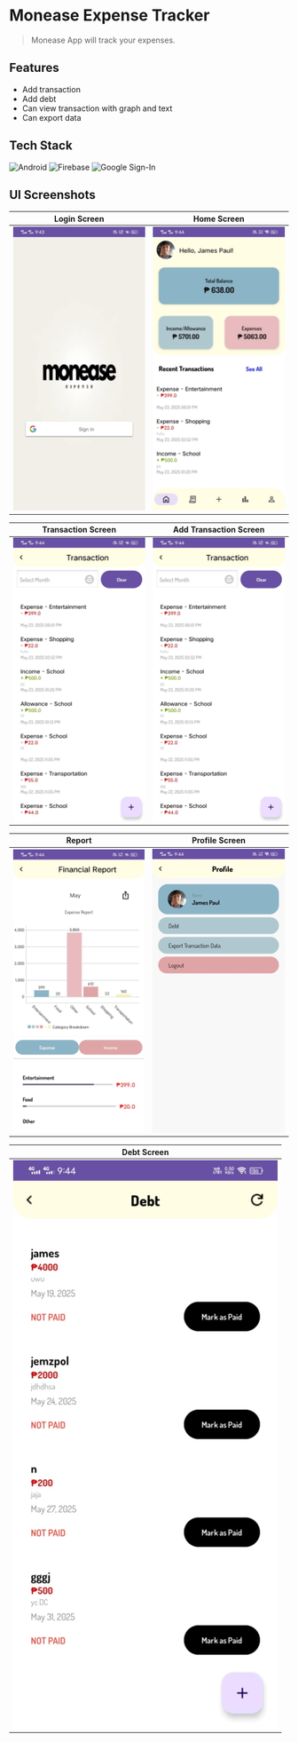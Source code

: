 # Monease Expense Tracker

> Monease App will track your expenses.

## Features
- Add transaction
- Add debt
- Can view transaction with graph and text
- Can export data

## Tech Stack

![Android](https://img.shields.io/badge/Android-Java%20%7C%20XML-3DDC84?style=for-the-badge&logo=android)
![Firebase](https://img.shields.io/badge/Firebase-Backend-yellow?style=for-the-badge&logo=firebase)
![Google Sign-In](https://img.shields.io/badge/Auth-Google%20Sign--In-blue?style=for-the-badge&logo=google)


##  UI Screenshots
| Login Screen | Home Screen |
|-------------|----------------|
| ![Login Screen](screenshots/login.jpg) | ![Home Screen](screenshots/home.jpg) |

| Transaction Screen | Add Transaction Screen |
|-------------|----------------|
|![Transaction Screen](screenshots/transaction.jpg) | ![Add Transaction Screen](screenshots/transaction.jpg) |

| Report | Profile Screen |
|-------------|----------------|
| ![Report Screen](screenshots/graph.jpg) | ![Profile Screen](screenshots/profile_activity.jpg) |

|Debt Screen|
|-------------|
| ![Debt Screen](screenshots/debt.jpg) |
